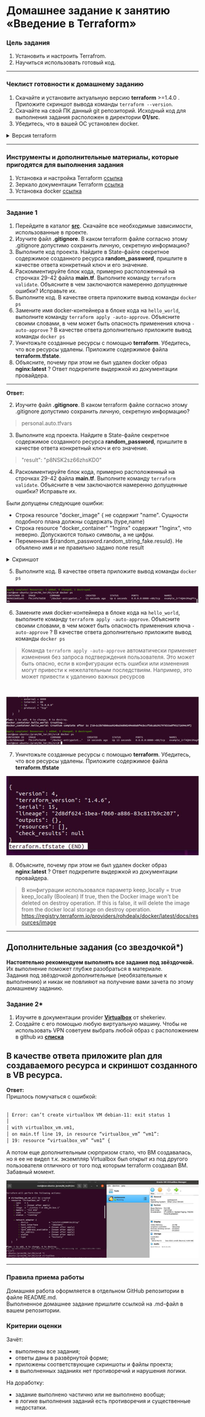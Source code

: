 # Домашнее задание к занятию «Введение в Terraform»

### Цель задания

1. Установить и настроить Terrafrom.
2. Научиться использовать готовый код.

------

### Чеклист готовности к домашнему заданию

1. Скачайте и установите актуальную версию **terraform** >=1.4.0 . Приложите скриншот вывода команды ```terraform --version```.
2. Скачайте на свой ПК данный git репозиторий. Исходный код для выполнения задания расположен в директории **01/src**.
3. Убедитесь, что в вашей ОС установлен docker.

<details> <summary>Версия terraform</summary>

<p align="center">
<img src="./screenshot/terraform_v.png">
</p>
</details>


------

### Инструменты и дополнительные материалы, которые пригодятся для выполнения задания

1. Установка и настройка Terraform  [ссылка](https://cloud.yandex.ru/docs/tutorials/infrastructure-management/terraform-quickstart#from-yc-mirror)
2. Зеркало документации Terraform  [ссылка](https://registry.tfpla.net/browse/providers) 
3. Установка docker [ссылка](https://docs.docker.com/engine/install/ubuntu/) 
------

### Задание 1

1. Перейдите в каталог [**src**](https://github.com/netology-code/ter-homeworks/tree/main/01/src). Скачайте все необходимые зависимости, использованные в проекте. 
2. Изучите файл **.gitignore**. В каком terraform файле согласно этому .gitignore допустимо сохранить личную, секретную информацию?
3. Выполните код проекта. Найдите  в State-файле секретное содержимое созданного ресурса **random_password**, пришлите в качестве ответа конкретный ключ и его значение.
4. Раскомментируйте блок кода, примерно расположенный на строчках 29-42 файла **main.tf**.
Выполните команду ```terraform validate```. Объясните в чем заключаются намеренно допущенные ошибки? Исправьте их.
5. Выполните код. В качестве ответа приложите вывод команды ```docker ps```
6. Замените имя docker-контейнера в блоке кода на ```hello_world```, выполните команду ```terraform apply -auto-approve```.
Объясните своими словами, в чем может быть опасность применения ключа  ```-auto-approve``` ? В качестве ответа дополнительно приложите вывод команды ```docker ps```
7. Уничтожьте созданные ресурсы с помощью **terraform**. Убедитесь, что все ресурсы удалены. Приложите содержимое файла **terraform.tfstate**. 
8. Объясните, почему при этом не был удален docker образ **nginx:latest** ? Ответ подкрепите выдержкой из документации провайдера.

---

**Ответ:**<br>

2. Изучите файл **.gitignore**. В каком terraform файле согласно этому .gitignore допустимо сохранить личную, секретную информацию?

> personal.auto.tfvars

3. Выполните код проекта. Найдите  в State-файле секретное содержимое созданного ресурса **random_password**, пришлите в качестве ответа конкретный ключ и его значение.

>"result": "p8NSK2sz66zhsKD0"

4. Раскомментируйте блок кода, примерно расположенный на строчках 29-42 файла **main.tf**.
Выполните команду ```terraform validate```. Объясните в чем заключаются намеренно допущенные ошибки? Исправьте их.

Были допущены следующие ошибки:

- Строка resource "docker_image" { не содержит "name". Сущности подобного плана должны содержать (type,name)
- Строка resource "docker_container" "1nginx"  содержит "1nginx", что неверно. Допускаются только символы, а не цифры.  
- Переменная ${random_password.random_string_fake.resuld}. Не объялено имя и не правильно задано поле result

<details> <summary>Скриншот</summary>

<p align="center"> 
<img src="./screenshot/1_4maintf code.png">
</p>
</details>

5. Выполните код. В качестве ответа приложите вывод команды ```docker ps```

<p align="center">
  <img src="./screenshot/1_5docker_ps.png">
</p>

6. Замените имя docker-контейнера в блоке кода на ```hello_world```, выполните команду ```terraform apply -auto-approve```.
Объясните своими словами, в чем может быть опасность применения ключа  ```-auto-approve``` ? В качестве ответа дополнительно приложите вывод команды ```docker ps```

>Команда `terraform apply -auto-approve` автоматически применяет изменения без запроса подтверждения пользователя. Это может быть опасно, если в конфигурации есть ошибки или изменения могут привести к нежелательным последствиям. Например, это может привести к удалению важных ресурсов
<br>
<p align="center">
  <img src="./screenshot/1_6docker_hellow_workd.png">
</p>

7. Уничтожьте созданные ресурсы с помощью **terraform**. Убедитесь, что все ресурсы удалены. Приложите содержимое файла **terraform.tfstate**

<p align="center">
  <img src="./screenshot/1_7tfstate.png">
</p>

8. Объясните, почему при этом не был удален docker образ **nginx:latest** ? Ответ подкрепите выдержкой из документации провайдера.

>В конфигурации использовался параметр keep_locally = true
>keep_locally (Boolean) If true, then the Docker image won't be deleted on destroy operation. If this is false, it will delete the image from the docker local storage on destroy operation.
>https://registry.terraform.io/providers/rohdealx/docker/latest/docs/resources/image


------

## Дополнительные задания (со звездочкой*)

**Настоятельно рекомендуем выполнять все задания под звёздочкой.**   Их выполнение поможет глубже разобраться в материале.   
Задания под звёздочкой дополнительные (необязательные к выполнению) и никак не повлияют на получение вами зачета по этому домашнему заданию. 

### Задание 2*

1. Изучите в документации provider [**Virtualbox**](https://registry.tfpla.net/providers/shekeriev/virtualbox/latest/docs/overview/index) от 
shekeriev.
2. Создайте с его помощью любую виртуальную машину. Чтобы не использовать VPN советуем выбрать любой образ с расположением в github из [**списка**](https://www.vagrantbox.es/)

В качестве ответа приложите plan для создаваемого ресурса и скриншот созданного в VB ресурса. 
---
**Ответ:**<br>
Пришлось помучаться с ошибкой:
```bash

│ Error: can’t create virtualbox VM debian-11: exit status 1
│
│ with virtualbox_vm.vm1,
│ on main.tf line 19, in resource “virtualbox_vm” “vm1”:
│ 19: resource “virtualbox_vm” “vm1” {

``` 
А потом еще дополнительным сюрпризом стало, что ВМ создавалась, но я ее не видел т.к. экземпляр Virtualbox был открыт из под
другого пользователя отличного от того под которым terraform создавал ВМ. Забавный момент.

<p align="center">
  <img src="./screenshot/2vm_tf.png">
</p>



------

### Правила приема работы

Домашняя работа оформляется в отдельном GitHub репозитории в файле README.md.   
Выполненное домашнее задание пришлите ссылкой на .md-файл в вашем репозитории.

### Критерии оценки

Зачёт:

* выполнены все задания;
* ответы даны в развёрнутой форме;
* приложены соответствующие скриншоты и файлы проекта;
* в выполненных заданиях нет противоречий и нарушения логики.

На доработку:

* задание выполнено частично или не выполнено вообще;
* в логике выполнения заданий есть противоречия и существенные недостатки. 
